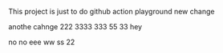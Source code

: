 This project is just to do github action playground
new change


anothe cahnge
222
3333
333
55
33
hey

no no
eee
ww
ss
22
